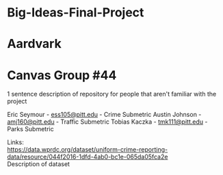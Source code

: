 # Big-Ideas-Final-Project
# Aardvark
# Canvas Group #44

1 sentence description of repository for people that aren't familiar with the project

Eric Seymour - ess105@pitt.edu - Crime Submetric
Austin Johnson - amj160@pitt.edu - Traffic Submetric
Tobias Kaczka - tmk111@pitt.edu - Parks Submetric

Links:\
https://data.wprdc.org/dataset/uniform-crime-reporting-data/resource/044f2016-1dfd-4ab0-bc1e-065da05fca2e \
Description of dataset

